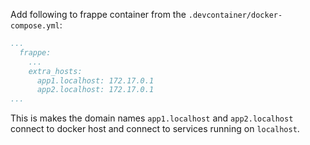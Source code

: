Add following to frappe container from the `.devcontainer/docker-compose.yml`:

```yaml
...
  frappe:
    ...
    extra_hosts:
      app1.localhost: 172.17.0.1
      app2.localhost: 172.17.0.1
...
```

This is makes the domain names `app1.localhost` and `app2.localhost` connect to docker host and connect to services running on `localhost`.
